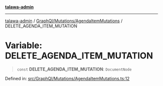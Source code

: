 [**talawa-admin**](../../../../README.md)

***

[talawa-admin](../../../../README.md) / [GraphQl/Mutations/AgendaItemMutations](../README.md) / DELETE\_AGENDA\_ITEM\_MUTATION

# Variable: DELETE\_AGENDA\_ITEM\_MUTATION

> `const` **DELETE\_AGENDA\_ITEM\_MUTATION**: `DocumentNode`

Defined in: [src/GraphQl/Mutations/AgendaItemMutations.ts:12](https://github.com/gautam-divyanshu/talawa-admin/blob/2490b2ea9583ec972ca984b1d93932def1c9f92b/src/GraphQl/Mutations/AgendaItemMutations.ts#L12)
